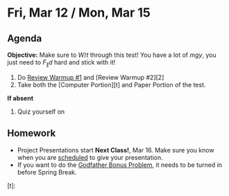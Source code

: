 Fri, Mar 12 / Mon, Mar 15
==================

Agenda
---------
**Objective:** Make sure to $W/t$ through this test!  You have a lot of $mgy$, you just need to $F_\parallel d$ hard and stick with it!

1. Do [Review Warmup #1][1] and [Review Warmup #2][2]
2. Take both the [Computer Portion][t] and Paper Portion of the test.

**If absent**

1. Quiz yourself on 


Homework 
-------------
- Project Presentations start **Next Class!**, Mar 16.  Make sure you know when you are [scheduled][sched] to give your presentation.
- If you want to do the [Godfather Bonus Problem][godfather], it needs to be turned in before Spring Break.

[sched]: https://avoncsc-my.sharepoint.com/:x:/g/personal/zjrohrbach_avon-schools_org/EVsn6ZkyMl5JvXYEBYTGRvoBX3OiSecqg16WeqB-1EcFXQ?e=287pOt
[godfather]: https://avon.schoology.com/assignment/4744040535/
[1]:
[2]:
[t]:

<!--stackedit_data:
eyJoaXN0b3J5IjpbMjA3NDU1NDI0NCwtNTEyODU0MjA4LC0xOT
Y1MDQwMDU1LC0zMTg2ODA3MjYsMTU5ODgxNTIzOCwxMTg3OTI1
OTM2LDcwMjM5NDkyOCw2MjkyMzc3NiwxNzY4MjE1NzksLTE5MD
MxNjg4NTEsLTQ5MDgzNjI0LC0yMTAzOTcyNTkxLDExNDE1NDUw
MjcsMTgwNjA3NzExOSwxODY5MDczNzMyLC0xNDQxNzQ3NjkwLD
EzMTc1NzQyNTgsLTExMTMzOTAxOTUsMTQwMzQyNzk3OCw1OTg1
NDE4ODZdfQ==
-->